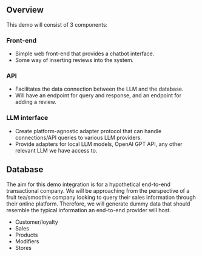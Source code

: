 ## Overview

This demo will consist of 3 components:

### Front-end

- Simple web front-end that provides a chatbot interface.
- Some way of inserting reviews into the system.

### API

- Facilitates the data connection between the LLM and the database.
- Will have an endpoint for query and response, and an endpoint for adding a review.

### LLM interface

- Create platform-agnostic adapter protocol that can handle connections/API queries to various LLM providers.
- Provide adapters for local LLM models, OpenAI GPT API, any other relevant LLM we have access to.

## Database

The aim for this demo integration is for a hypothetical end-to-end transactional company. We will be approaching from the perspective of a fruit tea/smoothie company looking to query their sales information through their online platform.
Therefore, we will generate dummy data that should resemble the typical information an end-to-end provider will host.

- Customer/loyalty
- Sales
- Products
- Modifiers
- Stores
